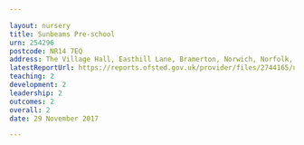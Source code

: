```yaml
---

layout: nursery
title: Sunbeams Pre-school
urn: 254296
postcode: NR14 7EQ
address: The Village Hall, Easthill Lane, Bramerton, Norwich, Norfolk, NR14 7EQ
latestReportUrl: https://reports.ofsted.gov.uk/provider/files/2744165/urn/254296.pdf
teaching: 2
development: 2
leadership: 2
outcomes: 2
overall: 2
date: 29 November 2017

---
```

